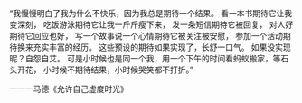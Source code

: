 “我慢慢明白了我为什么不快乐，因为我总是期待一个结果。
看一本书期待它让我变深刻，
吃饭游泳期待它让我一斤斤瘦下来，
发一条短信期待它被回复，
对人好期待它回应也好，
写一个故事说一个心情期待它被关注被安慰，
参加一个活动期待换来充实丰富的经历。
这些预设的期待如果实现了，长舒一口气。
如果没实现昵？自怨自艾。
可是小时候也是同一个我，用一个下午的时间看蚂蚁搬家，等石头开花，
小时候不期待结果，小时候哭笑都不打折。”                      

一一一马德《允许自己虚度时光》
